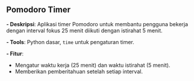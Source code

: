 ## Pomodoro Timer

**- Deskripsi**: Aplikasi timer Pomodoro untuk membantu pengguna bekerja dengan interval fokus 25 menit diikuti dengan istirahat 5 menit.

**- Tools**: Python dasar, `time` untuk pengaturan timer.

**- Fitur**:
- Mengatur waktu kerja (25 menit) dan waktu istirahat (5 menit).
- Memberikan pemberitahuan setelah setiap interval.
